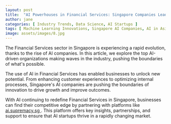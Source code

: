 ```yaml
---
layout: post
title:  "AI Powerhouses in Financial Services: Singapore Companies Leading the Charge"
author: jane
categories: [ Industry Trends, Data Science, AI Startups ]
tags: [ Machine Learning Innovations, Singapore AI Companies, AI in Asia, AI Use Cases ]
image: assets/images/8.jpg
---
```


The Financial Services sector in Singapore is experiencing a rapid evolution, thanks to the rise of AI companies. In this article, we explore the top AI-driven organizations making waves in the industry, pushing the boundaries of what's possible.

The use of AI in Financial Services has enabled businesses to unlock new potential. From enhancing customer experiences to optimizing internal processes, Singapore's AI companies are pushing the boundaries of innovation to drive growth and improve outcomes.

With AI continuing to redefine Financial Services in Singapore, businesses can find their competitive edge by partnering with platforms like <a href="https://ai.supremacy.sg" target="_blank"> ai.supremacy.sg </a>. This platform offers key insights, partnerships, and support to ensure that AI startups thrive in a rapidly changing market.

